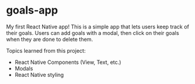 # goals-app

My first React Native app! This is a simple app that lets users keep track of their goals. Users can add goals with a modal, then click on their goals when they are done to delete them.

Topics learned from this project:
* React Native Components (View, Text, etc.)
* Modals
* React Native styling
